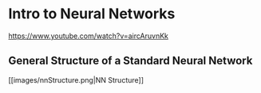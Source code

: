 # Intro to Neural Networks

https://www.youtube.com/watch?v=aircAruvnKk

## General Structure of a Standard Neural Network

[[images/nnStructure.png|NN Structure]]
